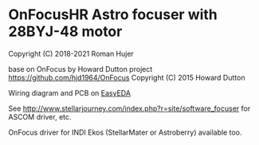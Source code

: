 # OnFocusHR   Astro focuser with 28BYJ-48 motor

Copyright (C) 2018-2021 Roman Hujer


base on  OnFocus  by  Howard Dutton project  https://github.com/hjd1964/OnFocus
Copyright (C) 2015 Howard Dutton


Wiring diagram and PCB on [EasyEDA](https://oshwlab.com/hujer.roman/astro-fokuser)  


See http://www.stellarjourney.com/index.php?r=site/software_focuser for ASCOM driver, etc. 

OnFocus driver for INDI Ekos (StellarMater or Astroberry) available too.


